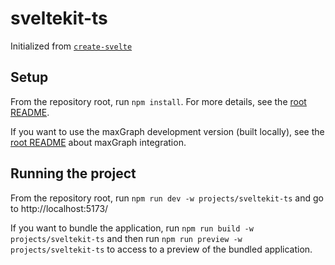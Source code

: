 # sveltekit-ts

Initialized from [`create-svelte`](https://github.com/sveltejs/kit/tree/master/packages/create-svelte)

## Setup

From the repository root, run `npm install`. For more details, see the [root README](../../README.md#setup).

If you want to use the maxGraph development version (built locally), see the [root README](../../README.md#maxgraph-dev-version) about maxGraph integration.

## Running the project

From the repository root, run `npm run dev -w projects/sveltekit-ts` and go to http://localhost:5173/

If you want to bundle the application, run `npm run build -w projects/sveltekit-ts` and then run `npm run preview -w projects/sveltekit-ts`
to access to a preview of the bundled application.
